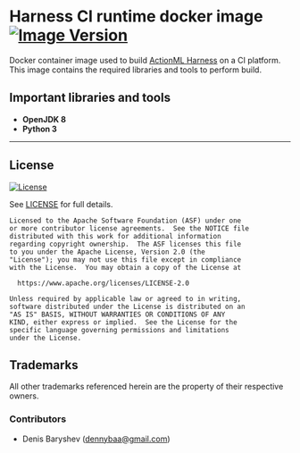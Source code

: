 # Harness CI runtime docker image [![Image Version](https://images.microbadger.com/badges/version/actionml/harness-ciruntime.svg)](https://microbadger.com/images/actionml/harness-ciruntime)

Docker container image used to build [ActionML Harness](https://github.com/actionml/harness) on a CI platform. This image contains the required libraries and tools to perform build.

## Important libraries and tools

- **OpenJDK 8**
- **Python 3**

---

## License 

[![License](https://img.shields.io/badge/License-Apache%202.0-blue.svg)](https://opensource.org/licenses/Apache-2.0) 

See [LICENSE](http://www.apache.org/licenses/LICENSE-2.0.txt) for full details.

    Licensed to the Apache Software Foundation (ASF) under one
    or more contributor license agreements.  See the NOTICE file
    distributed with this work for additional information
    regarding copyright ownership.  The ASF licenses this file
    to you under the Apache License, Version 2.0 (the
    "License"); you may not use this file except in compliance
    with the License.  You may obtain a copy of the License at

      https://www.apache.org/licenses/LICENSE-2.0

    Unless required by applicable law or agreed to in writing,
    software distributed under the License is distributed on an
    "AS IS" BASIS, WITHOUT WARRANTIES OR CONDITIONS OF ANY
    KIND, either express or implied.  See the License for the
    specific language governing permissions and limitations
    under the License.


## Trademarks

All other trademarks referenced herein are the property of their respective owners.


### Contributors

  * Denis Baryshev (<dennybaa@gmail.com>)
